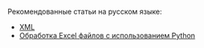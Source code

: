 Рекомендованные статьи на русском языке:
* [XML](https://ru.wikipedia.org/wiki/XML)
* [Обработка Excel файлов с использованием Python](https://habrahabr.ru/post/99923/)
